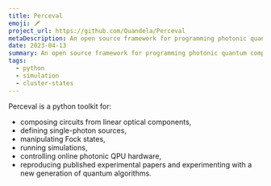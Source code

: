```yaml
---
title: Perceval
emoji: 🗡️
project_url: https://github.com/Quandela/Perceval
metaDescription: An open source framework for programming photonic quantum computers.
date: 2023-04-13
summary: An open source framework for programming photonic quantum computers
tags:
  - python
  - simulation
  - cluster-states
---
```


Perceval is a python toolkit for:

- composing circuits from linear optical components,
- defining single-photon sources,
- manipulating Fock states,
- running simulations,
- controlling online photonic QPU hardware,
- reproducing published experimental papers and experimenting with a new generation of quantum algorithms.
